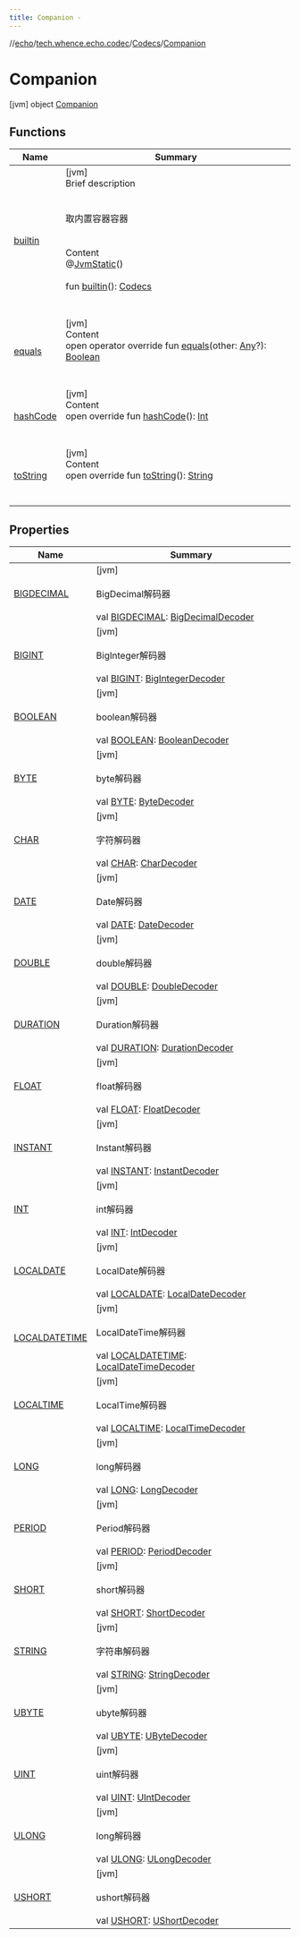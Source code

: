 ```yaml
---
title: Companion -
---
```

//[echo](../../../index.md)/[tech.whence.echo.codec](../../index.md)/[Codecs](../index.md)/[Companion](index.md)



# Companion  
 [jvm] object [Companion](index.md)   


## Functions  
  
|  Name|  Summary| 
|---|---|
| [builtin](builtin.md)| [jvm]  <br>Brief description  <br><br><br>取内置容器容器<br><br>  <br>Content  <br>@[JvmStatic](https://kotlinlang.org/api/latest/jvm/stdlib/kotlin.jvm/-jvm-static/index.html)()  <br>  <br>fun [builtin](builtin.md)(): [Codecs](../index.md)  <br><br><br>
| [equals](../../../tech.whence.echo.webclient.response.exception/-response-unrecognized-exception/index.md#kotlin/Any/equals/#kotlin.Any?/PointingToDeclaration/)| [jvm]  <br>Content  <br>open operator override fun [equals](../../../tech.whence.echo.webclient.response.exception/-response-unrecognized-exception/index.md#kotlin/Any/equals/#kotlin.Any?/PointingToDeclaration/)(other: [Any](https://kotlinlang.org/api/latest/jvm/stdlib/kotlin/-any/index.html)?): [Boolean](https://kotlinlang.org/api/latest/jvm/stdlib/kotlin/-boolean/index.html)  <br><br><br>
| [hashCode](../../../tech.whence.echo.webclient.response.exception/-response-unrecognized-exception/index.md#kotlin/Any/hashCode/#/PointingToDeclaration/)| [jvm]  <br>Content  <br>open override fun [hashCode](../../../tech.whence.echo.webclient.response.exception/-response-unrecognized-exception/index.md#kotlin/Any/hashCode/#/PointingToDeclaration/)(): [Int](https://kotlinlang.org/api/latest/jvm/stdlib/kotlin/-int/index.html)  <br><br><br>
| [toString](../../../tech.whence.echo.webclient.response.exception/-response-unrecognized-exception/index.md#kotlin/Any/toString/#/PointingToDeclaration/)| [jvm]  <br>Content  <br>open override fun [toString](../../../tech.whence.echo.webclient.response.exception/-response-unrecognized-exception/index.md#kotlin/Any/toString/#/PointingToDeclaration/)(): [String](https://kotlinlang.org/api/latest/jvm/stdlib/kotlin/-string/index.html)  <br><br><br>


## Properties  
  
|  Name|  Summary| 
|---|---|
| [BIGDECIMAL](index.md#tech.whence.echo.codec/Codecs.Companion/BIGDECIMAL/#/PointingToDeclaration/)|  [jvm] <br><br>BigDecimal解码器<br><br>val [BIGDECIMAL](index.md#tech.whence.echo.codec/Codecs.Companion/BIGDECIMAL/#/PointingToDeclaration/): [BigDecimalDecoder](../../../tech.whence.echo.codec.decoder/-big-decimal-decoder/index.md)   <br>
| [BIGINT](index.md#tech.whence.echo.codec/Codecs.Companion/BIGINT/#/PointingToDeclaration/)|  [jvm] <br><br>BigInteger解码器<br><br>val [BIGINT](index.md#tech.whence.echo.codec/Codecs.Companion/BIGINT/#/PointingToDeclaration/): [BigIntegerDecoder](../../../tech.whence.echo.codec.decoder/-big-integer-decoder/index.md)   <br>
| [BOOLEAN](index.md#tech.whence.echo.codec/Codecs.Companion/BOOLEAN/#/PointingToDeclaration/)|  [jvm] <br><br>boolean解码器<br><br>val [BOOLEAN](index.md#tech.whence.echo.codec/Codecs.Companion/BOOLEAN/#/PointingToDeclaration/): [BooleanDecoder](../../../tech.whence.echo.codec.decoder/-boolean-decoder/index.md)   <br>
| [BYTE](index.md#tech.whence.echo.codec/Codecs.Companion/BYTE/#/PointingToDeclaration/)|  [jvm] <br><br>byte解码器<br><br>val [BYTE](index.md#tech.whence.echo.codec/Codecs.Companion/BYTE/#/PointingToDeclaration/): [ByteDecoder](../../../tech.whence.echo.codec.decoder/-byte-decoder/index.md)   <br>
| [CHAR](index.md#tech.whence.echo.codec/Codecs.Companion/CHAR/#/PointingToDeclaration/)|  [jvm] <br><br>字符解码器<br><br>val [CHAR](index.md#tech.whence.echo.codec/Codecs.Companion/CHAR/#/PointingToDeclaration/): [CharDecoder](../../../tech.whence.echo.codec.decoder/-char-decoder/index.md)   <br>
| [DATE](index.md#tech.whence.echo.codec/Codecs.Companion/DATE/#/PointingToDeclaration/)|  [jvm] <br><br>Date解码器<br><br>val [DATE](index.md#tech.whence.echo.codec/Codecs.Companion/DATE/#/PointingToDeclaration/): [DateDecoder](../../../tech.whence.echo.codec.decoder/-date-decoder/index.md)   <br>
| [DOUBLE](index.md#tech.whence.echo.codec/Codecs.Companion/DOUBLE/#/PointingToDeclaration/)|  [jvm] <br><br>double解码器<br><br>val [DOUBLE](index.md#tech.whence.echo.codec/Codecs.Companion/DOUBLE/#/PointingToDeclaration/): [DoubleDecoder](../../../tech.whence.echo.codec.decoder/-double-decoder/index.md)   <br>
| [DURATION](index.md#tech.whence.echo.codec/Codecs.Companion/DURATION/#/PointingToDeclaration/)|  [jvm] <br><br>Duration解码器<br><br>val [DURATION](index.md#tech.whence.echo.codec/Codecs.Companion/DURATION/#/PointingToDeclaration/): [DurationDecoder](../../../tech.whence.echo.codec.decoder/-duration-decoder/index.md)   <br>
| [FLOAT](index.md#tech.whence.echo.codec/Codecs.Companion/FLOAT/#/PointingToDeclaration/)|  [jvm] <br><br>float解码器<br><br>val [FLOAT](index.md#tech.whence.echo.codec/Codecs.Companion/FLOAT/#/PointingToDeclaration/): [FloatDecoder](../../../tech.whence.echo.codec.decoder/-float-decoder/index.md)   <br>
| [INSTANT](index.md#tech.whence.echo.codec/Codecs.Companion/INSTANT/#/PointingToDeclaration/)|  [jvm] <br><br>Instant解码器<br><br>val [INSTANT](index.md#tech.whence.echo.codec/Codecs.Companion/INSTANT/#/PointingToDeclaration/): [InstantDecoder](../../../tech.whence.echo.codec.decoder/-instant-decoder/index.md)   <br>
| [INT](index.md#tech.whence.echo.codec/Codecs.Companion/INT/#/PointingToDeclaration/)|  [jvm] <br><br>int解码器<br><br>val [INT](index.md#tech.whence.echo.codec/Codecs.Companion/INT/#/PointingToDeclaration/): [IntDecoder](../../../tech.whence.echo.codec.decoder/-int-decoder/index.md)   <br>
| [LOCALDATE](index.md#tech.whence.echo.codec/Codecs.Companion/LOCALDATE/#/PointingToDeclaration/)|  [jvm] <br><br>LocalDate解码器<br><br>val [LOCALDATE](index.md#tech.whence.echo.codec/Codecs.Companion/LOCALDATE/#/PointingToDeclaration/): [LocalDateDecoder](../../../tech.whence.echo.codec.decoder/-local-date-decoder/index.md)   <br>
| [LOCALDATETIME](index.md#tech.whence.echo.codec/Codecs.Companion/LOCALDATETIME/#/PointingToDeclaration/)|  [jvm] <br><br>LocalDateTime解码器<br><br>val [LOCALDATETIME](index.md#tech.whence.echo.codec/Codecs.Companion/LOCALDATETIME/#/PointingToDeclaration/): [LocalDateTimeDecoder](../../../tech.whence.echo.codec.decoder/-local-date-time-decoder/index.md)   <br>
| [LOCALTIME](index.md#tech.whence.echo.codec/Codecs.Companion/LOCALTIME/#/PointingToDeclaration/)|  [jvm] <br><br>LocalTime解码器<br><br>val [LOCALTIME](index.md#tech.whence.echo.codec/Codecs.Companion/LOCALTIME/#/PointingToDeclaration/): [LocalTimeDecoder](../../../tech.whence.echo.codec.decoder/-local-time-decoder/index.md)   <br>
| [LONG](index.md#tech.whence.echo.codec/Codecs.Companion/LONG/#/PointingToDeclaration/)|  [jvm] <br><br>long解码器<br><br>val [LONG](index.md#tech.whence.echo.codec/Codecs.Companion/LONG/#/PointingToDeclaration/): [LongDecoder](../../../tech.whence.echo.codec.decoder/-long-decoder/index.md)   <br>
| [PERIOD](index.md#tech.whence.echo.codec/Codecs.Companion/PERIOD/#/PointingToDeclaration/)|  [jvm] <br><br>Period解码器<br><br>val [PERIOD](index.md#tech.whence.echo.codec/Codecs.Companion/PERIOD/#/PointingToDeclaration/): [PeriodDecoder](../../../tech.whence.echo.codec.decoder/-period-decoder/index.md)   <br>
| [SHORT](index.md#tech.whence.echo.codec/Codecs.Companion/SHORT/#/PointingToDeclaration/)|  [jvm] <br><br>short解码器<br><br>val [SHORT](index.md#tech.whence.echo.codec/Codecs.Companion/SHORT/#/PointingToDeclaration/): [ShortDecoder](../../../tech.whence.echo.codec.decoder/-short-decoder/index.md)   <br>
| [STRING](index.md#tech.whence.echo.codec/Codecs.Companion/STRING/#/PointingToDeclaration/)|  [jvm] <br><br>字符串解码器<br><br>val [STRING](index.md#tech.whence.echo.codec/Codecs.Companion/STRING/#/PointingToDeclaration/): [StringDecoder](../../../tech.whence.echo.codec.decoder/-string-decoder/index.md)   <br>
| [UBYTE](index.md#tech.whence.echo.codec/Codecs.Companion/UBYTE/#/PointingToDeclaration/)|  [jvm] <br><br>ubyte解码器<br><br>val [UBYTE](index.md#tech.whence.echo.codec/Codecs.Companion/UBYTE/#/PointingToDeclaration/): [UByteDecoder](../../../tech.whence.echo.codec.decoder/-u-byte-decoder/index.md)   <br>
| [UINT](index.md#tech.whence.echo.codec/Codecs.Companion/UINT/#/PointingToDeclaration/)|  [jvm] <br><br>uint解码器<br><br>val [UINT](index.md#tech.whence.echo.codec/Codecs.Companion/UINT/#/PointingToDeclaration/): [UIntDecoder](../../../tech.whence.echo.codec.decoder/-u-int-decoder/index.md)   <br>
| [ULONG](index.md#tech.whence.echo.codec/Codecs.Companion/ULONG/#/PointingToDeclaration/)|  [jvm] <br><br>long解码器<br><br>val [ULONG](index.md#tech.whence.echo.codec/Codecs.Companion/ULONG/#/PointingToDeclaration/): [ULongDecoder](../../../tech.whence.echo.codec.decoder/-u-long-decoder/index.md)   <br>
| [USHORT](index.md#tech.whence.echo.codec/Codecs.Companion/USHORT/#/PointingToDeclaration/)|  [jvm] <br><br>ushort解码器<br><br>val [USHORT](index.md#tech.whence.echo.codec/Codecs.Companion/USHORT/#/PointingToDeclaration/): [UShortDecoder](../../../tech.whence.echo.codec.decoder/-u-short-decoder/index.md)   <br>

